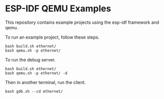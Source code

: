 # ESP-IDF QEMU Examples

This repository contains example projects using the esp-idf framework
and qemu.

To run an example project, follow these steps.

    bash build.sh ethernet/
    bash qemu.sh -p ethernet/

To run the debug server.

    bash build.sh ethernet/
    bash qemu.sh -p ethernet/ -d

Then in another terminal, run the client.

    bash gdb.sh --cd ethernet/
